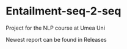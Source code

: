 # Entailment-seq-2-seq
Project for the NLP course at Umea Uni

Newest report can be found in Releases

